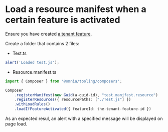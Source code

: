 # Load a resource manifest when a certain feature is activated

Ensure you have created [a tenant feature](../../first-extension/create-feature).

Create a folder that contains 2 files:

- Test.ts

```ts
alert('Loaded test.js');
```

- Resource.manifest.ts

```ts
import { Composer } from '@omnia/tooling/composers';

Composer
    .registerManifest(new Guid(a-guid-id), "test.manifest.resource")
    .registerResources({ resourcePaths: ["./Test.js"] })
    .withLoadRules()
    .loadIfFeatureActivated({ featureId: the-tenant-feature-id })
```


As an expected resul, an alert with a specified message will be displayed on page load.